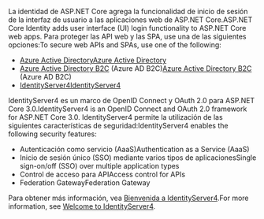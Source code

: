<span data-ttu-id="88e17-101">La identidad de ASP.NET Core agrega la funcionalidad de inicio de sesión de la interfaz de usuario a las aplicaciones web de ASP.NET Core.</span><span class="sxs-lookup"><span data-stu-id="88e17-101">ASP.NET Core Identity adds user interface (UI) login functionality to ASP.NET Core web apps.</span></span> <span data-ttu-id="88e17-102">Para proteger las API web y las SPA, use una de las siguientes opciones:</span><span class="sxs-lookup"><span data-stu-id="88e17-102">To secure web APIs and SPAs, use one of the following:</span></span>

* [<span data-ttu-id="88e17-103">Azure Active Directory</span><span class="sxs-lookup"><span data-stu-id="88e17-103">Azure Active Directory</span></span>](/azure/api-management/api-management-howto-protect-backend-with-aad)
* <span data-ttu-id="88e17-104">[Azure Active Directory B2C](/azure/active-directory-b2c/active-directory-b2c-custom-rest-api-netfw) (Azure AD B2C)</span><span class="sxs-lookup"><span data-stu-id="88e17-104">[Azure Active Directory B2C](/azure/active-directory-b2c/active-directory-b2c-custom-rest-api-netfw) (Azure AD B2C)</span></span>
* [<span data-ttu-id="88e17-105">IdentityServer4</span><span class="sxs-lookup"><span data-stu-id="88e17-105">IdentityServer4</span></span>](https://identityserver.io)

<span data-ttu-id="88e17-106">IdentityServer4 es un marco de OpenID Connect y OAuth 2.0 para ASP.NET Core 3.0.</span><span class="sxs-lookup"><span data-stu-id="88e17-106">IdentityServer4 is an OpenID Connect and OAuth 2.0 framework for ASP.NET Core 3.0.</span></span> <span data-ttu-id="88e17-107">IdentityServer4 permite la utilización de las siguientes características de seguridad:</span><span class="sxs-lookup"><span data-stu-id="88e17-107">IdentityServer4 enables the following security features:</span></span>

* <span data-ttu-id="88e17-108">Autenticación como servicio (AaaS)</span><span class="sxs-lookup"><span data-stu-id="88e17-108">Authentication as a Service (AaaS)</span></span>
* <span data-ttu-id="88e17-109">Inicio de sesión único (SSO) mediante varios tipos de aplicaciones</span><span class="sxs-lookup"><span data-stu-id="88e17-109">Single sign-on/off (SSO) over multiple application types</span></span>
* <span data-ttu-id="88e17-110">Control de acceso para API</span><span class="sxs-lookup"><span data-stu-id="88e17-110">Access control for APIs</span></span>
* <span data-ttu-id="88e17-111">Federation Gateway</span><span class="sxs-lookup"><span data-stu-id="88e17-111">Federation Gateway</span></span>

<span data-ttu-id="88e17-112">Para obtener más información, vea [Bienvenida a IdentityServer4](http://docs.identityserver.io/en/latest/index.html).</span><span class="sxs-lookup"><span data-stu-id="88e17-112">For more information, see [Welcome to IdentityServer4](http://docs.identityserver.io/en/latest/index.html).</span></span>

